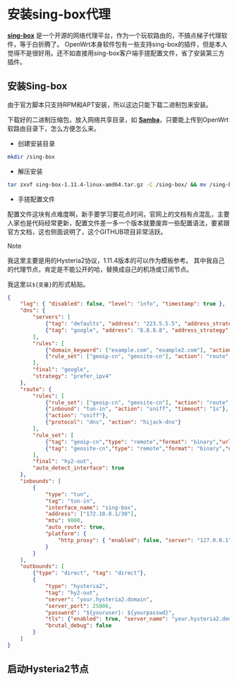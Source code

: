 # 安装sing-box代理

**[sing-box](https://sing-box.sagernet.org/)** 是一个开源的网络代理平台，作为一个玩软路由的，不搞点梯子代理软件，等于白折腾了。
OpenWrt本身软件包有一些支持sing-box的插件，但是本人觉得不是很好用。还不如直接用sing-box客户端手搓配置文件，省了安装第三方插件。

## 安装Sing-box

由于官方脚本只支持RPM和APT安装，所以这边只能下载二进制包来安装。

下载好的二进制压缩包，放入网络共享目录，如 **[Samba](/OpenWrt/samba.md)**，只要能上传到OpenWrt软路由目录下，怎么方便怎么来。

- 创建安装目录

```bash
mkdir /sing-box
```

- 解压安装

```bash
tar zxvf sing-box-1.11.4-linux-amd64.tar.gz -C /sing-box/ && mv /sing-box/sing-box-1.11.4-linux-amd64/sing-box /sing-box/ && rm -rf /sing-box/sing-box-1.11.4-linux-amd64
```

- 手搓配置文件

配置文件这块有点难度啊，新手要学习要花点时间，官网上的文档有点混乱，主要人家也是代码经常更新，配置文件差一多一个版本就要废弃一些配置语法，要紧跟官方文档，这也侧面说明了，这个GITHUB项目非常活跃。

> [!NOTE]
> 我这里主要是用的Hysteria2协议，1.11.4版本的可以作为模板参考。
> 其中我自己的代理节点，肯定是不能公开的哈，替换成自己的机场或订阅节点。
>
> 我这里以`${变量}`的形式粘贴。

```json
{
    "log": { "disabled": false, "level": "info", "timestamp": true },
    "dns": {
        "servers": [
            {"tag": "defaults", "address": "223.5.5.5", "address_strategy": "prefer_ipv4", "detour": "direct"},
            {"tag": "google", "address": "8.8.8.8", "address_strategy": "prefer_ipv4", "detour": "hy2-out"}
        ],
        "rules": [
            {"domain_keyword": ["example.com", "example2.com"], "action": "route", "server": "defaults"},
            {"rule_set": ["geoip-cn", "geosite-cn"], "action": "route", "server": "defaults"}
        ],
        "final": "google",
        "strategy": "prefer_ipv4"
    },
    "route": {
        "rules": [
            {"rule_set": ["geoip-cn", "geosite-cn"], "action": "route", "outbound": "direct"},
            {"inbound": "tun-in", "action": "sniff", "timeout": "1s"},
            {"action": "sniff"},
            {"protocol": "dns", "action": "hijack-dns"}
        ],
        "rule_set": [
            {"tag": "geoip-cn","type": "remote","format": "binary","url": "https://raw.githubusercontent.com/SagerNet/sing-geoip/rule-set/geoip-cn.srs", "download_detour": "hy2-out"},
            {"tag": "geosite-cn","type": "remote","format": "binary","url": "https://raw.githubusercontent.com/SagerNet/sing-geosite/rule-set/geosite-cn.srs","download_detour": "hy2-out"}
        ],
        "final": "hy2-out",
        "auto_detect_interface": true
    },
    "inbounds": [
        {
            "type": "tun",
            "tag": "tun-in",
            "interface_name": "sing-box",
            "address": ["172.18.0.1/30"],
            "mtu": 9000,
            "auto_route": true,
            "platform": {
                "http_proxy": { "enabled": false, "server": "127.0.0.1", "server_port": 10809 }
            }
        }
    ],
    "outbounds": [
        {"type": "direct", "tag": "direct"},
        {
            "type": "hysteria2",
            "tag": "hy2-out",
            "server": "your.hysteria2.domain",
            "server_port": 25006,
            "password": "${youruser}: ${yourpasswd}",
            "tls": {"enabled": true, "server_name": "your.hysteria2.domain", "disable_sni": false, "insecure": false},
            "brutal_debug": false
        }
    ]
}
```

## 启动Hysteria2节点

